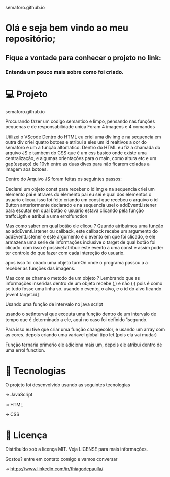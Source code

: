 semaforo.github.io
# Olá e seja bem vindo ao  meu repositório;
## Fique a vontade para conhecer o projeto no link:

### Entenda um pouco mais sobre como foi criado.


# 💻 Projeto
semaforo.github.io

Procurando fazer um codigo semantico e limpo, pensando nas funções pequenas e de responsabilidade unica
Foram 4 imagens e 4 comandos

Utilizei o VScode
Dentro do HTML eu criei uma div img e na sequencia em outra div criei quatro botoes e atribui a eles um id realtivos a cor do semaforo e um a função altomatico.
Dentro do HTML eu fiz a chamada do arquivo JS e tambem do CSS que é um css basico onde existe uma centralização, e algumas orientações para o main, como altura etc e um gap(espaço) de 10vh entre as duas dives para não ficarem coladas a imagem aos botoes.

Dentro do Arquivo JS foram feitas os seguintes passos:

Declarei um objeto const para receber o id img e na sequencia criei um elemento pai e atraves do elemento pai eu sei e qual dos elementos o usuario clicou.
isso foi feito criando um const que recebeu o arquivo o id Button anteriormente declarado e na sequencia usei o addEventListener para escutar em qual botão o usuario estava clicando pela função traffcLigth e atribui a uma errolfunction

Mas como saber em qual botão ele clicou ?
Qaundo atribuimos uma função ao addEventListener ou callback, este callback recebe um argumento do addEventListener e este argumento é o evento em que foi clicado, e ele armazena uma serie de informações inclusive o target de qual botão foi clicado.
com isso é possivel atribuir este evento a uma const e assim poder ter controle do que fazer com cada intereção do usuario.

apos isso foi cirado uma objeto turnOn onde o programa passou a a receber as funções das imagens.

Mas com se chama o metodo de um objeto ?
Lembrando que as informações inseridas dentro de um objeto recebe (,) e não (;) pois é como se tudo fosse uma linha só.
usando o evento, o alvo, e o id do alvo ficando [event.target.id]

Usando uma função de intervalo no java script

usando o setInterval que exceuta uma função dentro de um intervalo de tempo que é determinado a ele, aqui no caso foi definido 1segundo.


Para isso eu tive que criar uma função changecolor, e usando um array com as cores.
depois criando uma variavel global tipo let.(pois ela vai mudar)

Função ternaria primerio ele adiciona mais um, depois ele atribui dentro de uma errol function.





# 🚀 Tecnologias

O projeto foi desenvolvido usando as seguintes tecnologias


➜ JavaScript

➜ HTML

➜ CSS


# 📂 Licença
Distribuído sob a licença MIT. Veja LICENSE para mais informações.


Gostou? entre em contato comigo e vamos conversar 

➜ https://www.linkedin.com/in/thiagodepaulla/ 
